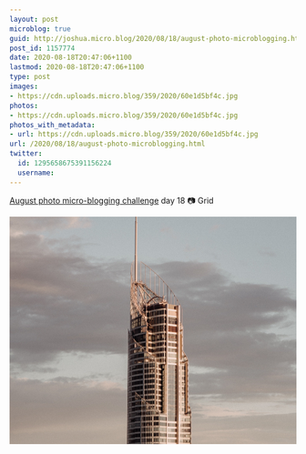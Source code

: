 ```yaml
---
layout: post
microblog: true
guid: http://joshua.micro.blog/2020/08/18/august-photo-microblogging.html
post_id: 1157774
date: 2020-08-18T20:47:06+1100
lastmod: 2020-08-18T20:47:06+1100
type: post
images:
- https://cdn.uploads.micro.blog/359/2020/60e1d5bf4c.jpg
photos:
- https://cdn.uploads.micro.blog/359/2020/60e1d5bf4c.jpg
photos_with_metadata:
- url: https://cdn.uploads.micro.blog/359/2020/60e1d5bf4c.jpg
url: /2020/08/18/august-photo-microblogging.html
twitter:
  id: 1295658675391156224
  username: 
---
```

[August photo micro-blogging challenge](https://micro.welltempered.net/2020/07/23/august-photoblogging-challenge.html) day 18 📷 Grid

<img src="uploads/2020/60e1d5bf4c.jpg" width="600" height="400" alt="" />
